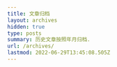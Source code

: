 ```yaml
---
title: 文章归档
layout: archives
hidden: true
type: posts
summary: 历史文章按照年月归档.
url: /archives/
lastmod: 2022-06-29T13:45:08.505Z
---
```


